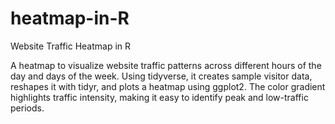 # heatmap-in-R
Website Traffic Heatmap in R 

A heatmap to visualize website traffic patterns across different hours of the day and days of the week. Using tidyverse, it creates sample visitor data, reshapes it with tidyr, and plots a heatmap using ggplot2. The color gradient highlights traffic intensity, making it easy to identify peak and low-traffic periods.
